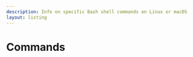 ```yaml
---
description: Info on specific Bash shell commands on Linux or macOS
layout: listing
---
```

# Commands
